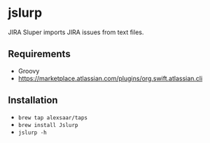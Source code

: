 # jslurp
JIRA Sluper imports JIRA issues from text files.

## Requirements
* Groovy
* https://marketplace.atlassian.com/plugins/org.swift.atlassian.cli

## Installation
* `brew tap alexsaar/taps`
* `brew install Jslurp`
* `jslurp -h`